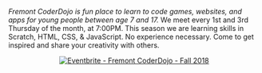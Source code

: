 
<p id="info"><em>Fremont CoderDojo is fun place to learn to code games, websites, and apps for young people between age 7 and 17.</em> We meet every 1st and 3rd Thursday of the month, at 7:00PM. This season we are learning skills in Scratch, HTML, CSS, & JavaScript. No experience necessary. Come to get inspired and share your creativity with others.</p>

<center><a href="https://www.eventbrite.com/e/fremont-coderdojo-fall-2018-tickets-53422918387?ref=ebtn" target="_blank"><img src="https://www.eventbrite.com/custombutton?eid=48096476857" alt="Eventbrite - Fremont CoderDojo - Fall 2018" /></a></center>
